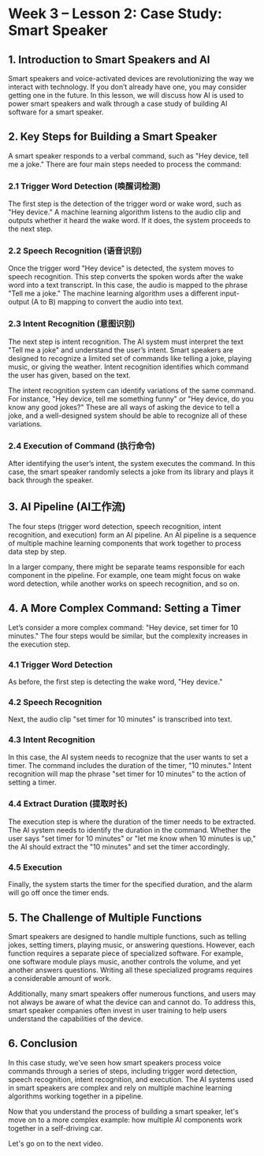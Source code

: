 # Week 3 – Lesson 2: Case Study: Smart Speaker

## 1. Introduction to Smart Speakers and AI

Smart speakers and voice-activated devices are revolutionizing the way we interact with technology. If you don’t already have one, you may consider getting one in the future. In this lesson, we will discuss how AI is used to power smart speakers and walk through a case study of building AI software for a smart speaker.

## 2. Key Steps for Building a Smart Speaker

A smart speaker responds to a verbal command, such as "Hey device, tell me a joke." There are four main steps needed to process the command:

### 2.1 Trigger Word Detection (唤醒词检测)

The first step is the detection of the trigger word or wake word, such as "Hey device." A machine learning algorithm listens to the audio clip and outputs whether it heard the wake word. If it does, the system proceeds to the next step. 

### 2.2 Speech Recognition (语音识别)

Once the trigger word "Hey device" is detected, the system moves to speech recognition. This step converts the spoken words after the wake word into a text transcript. In this case, the audio is mapped to the phrase "Tell me a joke." The machine learning algorithm uses a different input-output (A to B) mapping to convert the audio into text.

### 2.3 Intent Recognition (意图识别)

The next step is intent recognition. The AI system must interpret the text "Tell me a joke" and understand the user’s intent. Smart speakers are designed to recognize a limited set of commands like telling a joke, playing music, or giving the weather. Intent recognition identifies which command the user has given, based on the text.

The intent recognition system can identify variations of the same command. For instance, "Hey device, tell me something funny" or "Hey device, do you know any good jokes?" These are all ways of asking the device to tell a joke, and a well-designed system should be able to recognize all of these variations.

### 2.4 Execution of Command (执行命令)

After identifying the user’s intent, the system executes the command. In this case, the smart speaker randomly selects a joke from its library and plays it back through the speaker.

## 3. AI Pipeline (AI工作流)

The four steps (trigger word detection, speech recognition, intent recognition, and execution) form an AI pipeline. An AI pipeline is a sequence of multiple machine learning components that work together to process data step by step.

In a larger company, there might be separate teams responsible for each component in the pipeline. For example, one team might focus on wake word detection, while another works on speech recognition, and so on.

## 4. A More Complex Command: Setting a Timer

Let’s consider a more complex command: "Hey device, set timer for 10 minutes." The four steps would be similar, but the complexity increases in the execution step.

### 4.1 Trigger Word Detection

As before, the first step is detecting the wake word, "Hey device."

### 4.2 Speech Recognition

Next, the audio clip "set timer for 10 minutes" is transcribed into text.

### 4.3 Intent Recognition

In this case, the AI system needs to recognize that the user wants to set a timer. The command includes the duration of the timer, "10 minutes." Intent recognition will map the phrase "set timer for 10 minutes" to the action of setting a timer.

### 4.4 Extract Duration (提取时长)

The execution step is where the duration of the timer needs to be extracted. The AI system needs to identify the duration in the command. Whether the user says "set timer for 10 minutes" or "let me know when 10 minutes is up," the AI should extract the "10 minutes" and set the timer accordingly.

### 4.5 Execution

Finally, the system starts the timer for the specified duration, and the alarm will go off once the timer ends.

## 5. The Challenge of Multiple Functions

Smart speakers are designed to handle multiple functions, such as telling jokes, setting timers, playing music, or answering questions. However, each function requires a separate piece of specialized software. For example, one software module plays music, another controls the volume, and yet another answers questions. Writing all these specialized programs requires a considerable amount of work.

Additionally, many smart speakers offer numerous functions, and users may not always be aware of what the device can and cannot do. To address this, smart speaker companies often invest in user training to help users understand the capabilities of the device.

## 6. Conclusion

In this case study, we’ve seen how smart speakers process voice commands through a series of steps, including trigger word detection, speech recognition, intent recognition, and execution. The AI systems used in smart speakers are complex and rely on multiple machine learning algorithms working together in a pipeline.

Now that you understand the process of building a smart speaker, let's move on to a more complex example: how multiple AI components work together in a self-driving car.

Let's go on to the next video.
